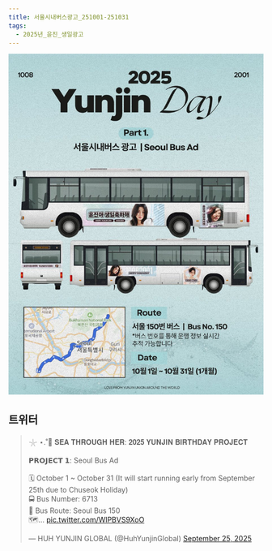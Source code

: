 ```yaml
---
title: 서울시내버스광고_251001-251031
tags:
  - 2025년_윤진_생일광고
---
```

<img src="assets/G1sIwT7aAAEtGNc.jpg">


## 트위터

<blockquote class="twitter-tweet"><p lang="en" dir="ltr">𓇼 ⋆.˚🪼 𝐒𝐄𝐀 𝐓𝐇𝐑𝐎𝐔𝐆𝐇 𝐇𝐄𝐑: 𝟐𝟎𝟐𝟓 𝐘𝐔𝐍𝐉𝐈𝐍 𝐁𝐈𝐑𝐓𝐇𝐃𝐀𝐘 𝐏𝐑𝐎𝐉𝐄𝐂𝐓<br><br>𝗣𝗥𝗢𝗝𝗘𝗖𝗧 𝟭: Seoul Bus Ad <br><br>🗓️ October 1 ~ October 31 (It will start running early from September 25th due to Chuseok Holiday)<br>🚍 Bus Number: 6713<br>🚏 Bus Route: Seoul Bus 150<br>🗺️… <a href="https://t.co/WlPBVS9XoO">pic.twitter.com/WlPBVS9XoO</a></p>&mdash; HUH YUNJIN GLOBAL (@HuhYunjinGlobal) <a href="https://twitter.com/HuhYunjinGlobal/status/1971182900214108281?ref_src=twsrc%5Etfw">September 25, 2025</a></blockquote> <script async src="https://platform.twitter.com/widgets.js" charset="utf-8"></script>